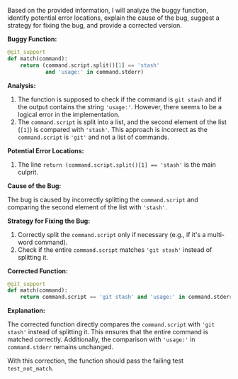 Based on the provided information, I will analyze the buggy function, identify potential error locations, explain the cause of the bug, suggest a strategy for fixing the bug, and provide a corrected version.

**Buggy Function:**

```python
@git_support
def match(command):
    return (command.script.split()[1] == 'stash'
            and 'usage:' in command.stderr)
```

**Analysis:**

1. The function is supposed to check if the command is `git stash` and if the output contains the string `'usage:'`. However, there seems to be a logical error in the implementation.
2. The `command.script` is split into a list, and the second element of the list (`[1]`) is compared with `'stash'`. This approach is incorrect as the `command.script` is `'git'` and not a list of commands.

**Potential Error Locations:**

1. The line `return (command.script.split()[1] == 'stash'` is the main culprit.

**Cause of the Bug:**

The bug is caused by incorrectly splitting the `command.script` and comparing the second element of the list with `'stash'`.

**Strategy for Fixing the Bug:**

1. Correctly split the `command.script` only if necessary (e.g., if it's a multi-word command).
2. Check if the entire `command.script` matches `'git stash'` instead of splitting it.

**Corrected Function:**

```python
@git_support
def match(command):
    return command.script == 'git stash' and 'usage:' in command.stderr
```

**Explanation:**

The corrected function directly compares the `command.script` with `'git stash'` instead of splitting it. This ensures that the entire command is matched correctly. Additionally, the comparison with `'usage:'` in `command.stderr` remains unchanged.

With this correction, the function should pass the failing test `test_not_match`.